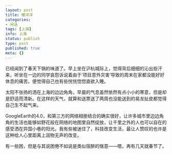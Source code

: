 ```yaml
---
layout: post
title: 暖洋洋
categories:
- 闲话
tags: [上海]
info: 上海
status: publish
type: post
published: true
meta: {}
---
```



已经闻到了春天下锅的味道了。早上坐在沪杭城际上，觉得背后细细的沁出些汗来，听坐在一边的同学哀怨诉说着由于‘项目意外灾害’导致的周末在家都没能好好休息的痛苦。便觉得自己也有些恍恍惚惚直欲入睡。

太阳不张扬的洒在上海的边边角角，早晨的气息虽然依然有点小小的寒意，但是却是舒适而清新。在这样的天气，就算和送票送了两周也没能送到的易龙扯皮都觉得自己生不起气来。

GoogleEarth的4.0，和第三方的网络相册结合的确实很好，让许多城市里边边角角的生活也能够如野花般在网络的地图里自然绽放，让千里之外的人也可以自在的感受洒在异国小巷的阳光。我有些被迷住了，科技改变生活，最让人赞叹的也许是这种给人心里距离上润物无声的改变。

有一些困，但是与其说困倦不如说是类似宿醉的惬意——嗯，再有几天就春节了。
